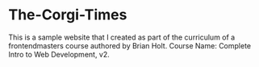 # The-Corgi-Times
This is a sample website that I created as part of the curriculum of a frontendmasters course authored by Brian Holt. Course Name: Complete Intro to Web Development, v2.
